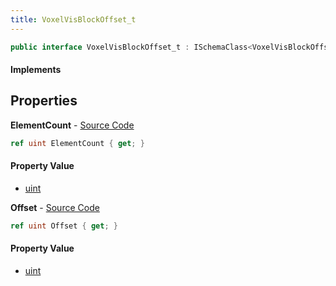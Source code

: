 ```yaml
---
title: VoxelVisBlockOffset_t
---
```


```csharp
public interface VoxelVisBlockOffset_t : ISchemaClass<VoxelVisBlockOffset_t>, ISchemaField, ISchemaClass, INativeHandle
```

#### Implements

## Properties

**ElementCount** - [Source Code](https://github.com/swiftly-solution/swiftlys2/blob/main/managed/src/SwiftlyS2.Generated/Schemas/Interfaces/VoxelVisBlockOffset_t.cs#L18)

```csharp
ref uint ElementCount { get; }
```

#### Property Value

- [uint](https://learn.microsoft.com/dotnet/api/system.uint32)

**Offset** - [Source Code](https://github.com/swiftly-solution/swiftlys2/blob/main/managed/src/SwiftlyS2.Generated/Schemas/Interfaces/VoxelVisBlockOffset_t.cs#L16)

```csharp
ref uint Offset { get; }
```

#### Property Value

- [uint](https://learn.microsoft.com/dotnet/api/system.uint32)

